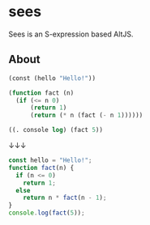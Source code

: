 # sees
Sees is an S-expression based AltJS.

## About

``` lisp
(const (hello "Hello!"))

(function fact (n)
  (if (<= n 0)
      (return 1)
      (return (* n (fact (- n 1))))))

((. console log) (fact 5))
```

↓↓↓

``` js
const hello = "Hello!";
function fact(n) {
  if (n <= 0)
    return 1;
  else
    return n * fact(n - 1);
}
console.log(fact(5));
```
